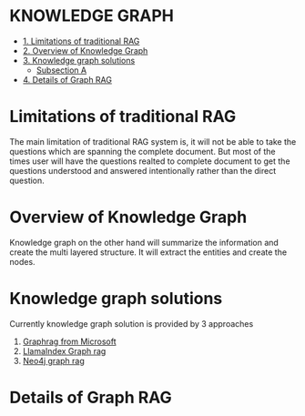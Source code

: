 # KNOWLEDGE GRAPH 
- [1. Limitations of traditional RAG](#Limitations-of-traditional-RAG)
- [2. Overview of Knowledge Graph](#Overview-of-Knowledge-Graph)
- [3. Knowledge graph solutions](#Knowledge-graph-solutions)
    - [Subsection A](#subsection-a)
- [4. Details of Graph RAG](#Details-of-Graph-RAG)

# Limitations of traditional RAG
The main limitation of traditional RAG system is, it will not be able to take the questions which are spanning the complete document. But most of the  times user will have the questions realted to complete document to get the questions understood and answered intentionally rather than the direct question.

# Overview of Knowledge Graph
Knowledge graph on the other hand will summarize the information and create the multi layered structure. It will extract the entities and create the nodes. 

# Knowledge graph solutions 
Currently knowledge graph solution is provided by 3 approaches 
1. [Graphrag from Microsoft](https://www.microsoft.com/en-us/research/project/graphrag/)
2. [LlamaIndex Graph rag](https://docs.llamaindex.ai/en/stable/examples/query_engine/knowledge_graph_rag_query_engine/)
3. [Neo4j graph rag](https://neo4j.com/developer-blog/graphrag-llm-knowledge-graph-builder/)

# Details of Graph RAG

